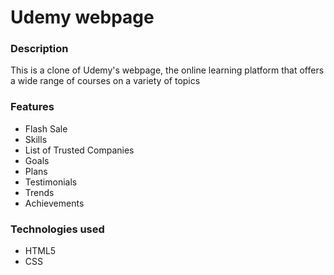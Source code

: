<h1>Udemy webpage</h1>

<h3>Description</h3>
<p> This is a clone of Udemy's webpage, the online learning platform that offers a wide range of courses on a variety of topics <br>


<h3>Features</h3>
<ul>
    <li>Flash Sale</li>
    <li>Skills</li>
    <li>List of Trusted Companies</li>
    <li>Goals</li>
    <li>Plans </li>
    <li>Testimonials</li>
    <li>Trends</li>
    <li>Achievements</li>
   
</ul>

<h3>Technologies used</h3>
<ul>
    <li>HTML5</li>
    <li>CSS</li>
</ul>
